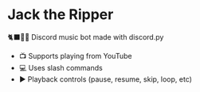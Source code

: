 # Jack the Ripper

🐈‍⬛🤖🎵 Discord music bot made with discord.py

- 📺 Supports playing from YouTube 
- 💻 Uses slash commands
- ▶️ Playback controls (pause, resume, skip, loop, etc)
